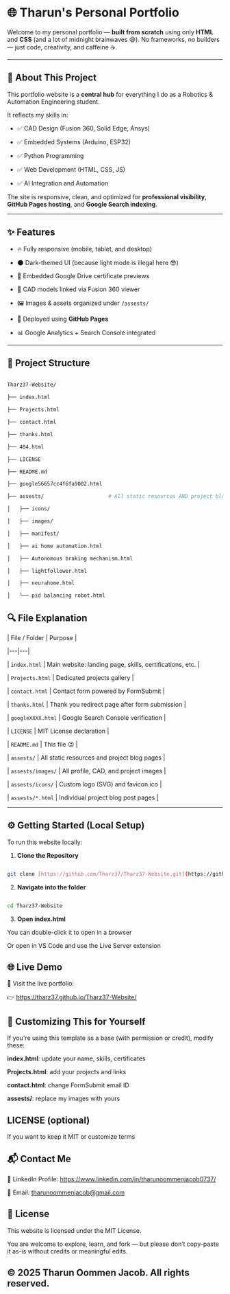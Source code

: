 
# 🌐 Tharun's Personal Portfolio



Welcome to my personal portfolio — **built from scratch** using only **HTML** and **CSS** (and a lot of midnight brainwaves 😅). No frameworks, no builders — just code, creativity, and caffeine ☕.



---



## 🧠 About This Project



This portfolio website is a **central hub** for everything I do as a Robotics & Automation Engineering student.  

It reflects my skills in:



- ✅ CAD Design (Fusion 360, Solid Edge, Ansys)

- ✅ Embedded Systems (Arduino, ESP32)

- ✅ Python Programming

- ✅ Web Development (HTML, CSS, JS)

- ✅ AI Integration and Automation



The site is responsive, clean, and optimized for **professional visibility**, **GitHub Pages hosting**, and **Google Search indexing**.



---



## ✨ Features



- 🔥 Fully responsive (mobile, tablet, and desktop)

- 🌑 Dark-themed UI (because light mode is illegal here 😎)

- 📜 Embedded Google Drive certificate previews

- 📁 CAD models linked via Fusion 360 viewer

- 🖼️ Images & assets organized under `/assests/`

- 🚀 Deployed using **GitHub Pages**

- 📊 Google Analytics + Search Console integrated



---



## 📁 Project Structure



```bash

Tharz37-Website/

├── index.html

├── Projects.html

├── contact.html

├── thanks.html

├── 404.html

├── LICENSE

├── README.md

├── google56657cc4f6fa9002.html

├── assests/                     # All static resources AND project blogs

│   ├── icons/

│   ├── images/

│   ├── manifest/

│   ├── ai home automation.html

│   ├── Autonomous braking mechanism.html

│   ├── lightfollower.html

│   ├── neurahome.html

│   └── pid balancing robot.html

````



## 🔍 File Explanation



| File / Folder | Purpose |

|---|---|

| `index.html` | Main website: landing page, skills, certifications, etc. |

| `Projects.html` | Dedicated projects gallery |

| `contact.html` | Contact form powered by FormSubmit |

| `thanks.html` | Thank you redirect page after form submission |

| `googleXXXX.html` | Google Search Console verification |

| `LICENSE` | MIT License declaration |

| `README.md` | This file 😉 |

| `assests/` | All static resources and project blog pages |

| `assests/images/` | All profile, CAD, and project images |

| `assests/icons/` | Custom logo (SVG) and favicon.ico |

| `assests/*.html` | Individual project blog post pages |



-----



## ⚙️ Getting Started (Local Setup)



To run this website locally:



1.  **Clone the Repository**



<!-- end list -->



```bash

git clone [https://github.com/Tharz37/Tharz37-Website.git](https://github.com/Tharz37/Tharz37-Website.git)

```



2.  **Navigate into the folder**



<!-- end list -->



```bash

cd Tharz37-Website

```



3.  **Open index.html**



You can double-click it to open in a browser



Or open in VS Code and use the Live Server extension



## 🌐 Live Demo



🔗 Visit the live portfolio:

👉 https://tharz37.github.io/Tharz37-Website/



## 🧪 Customizing This for Yourself



If you're using this template as a base (with permission or credit), modify these:



**index.html**: update your name, skills, certificates



**Projects.html**: add your projects and links



**contact.html**: change FormSubmit email ID



**assests/**: replace my images with yours



## LICENSE (optional)



If you want to keep it MIT or customize terms



## 📬 Contact Me



🔗 LinkedIn Profile: https://www.linkedin.com/in/tharunoommenjacob0737/



📧 Email: tharunoommenjacob@gmail.com



## 📄 License



This website is licensed under the MIT License.

You are welcome to explore, learn, and fork — but please don’t copy-paste it as-is without credits or meaningful edits.



## © 2025 Tharun Oommen Jacob. All rights reserved.
